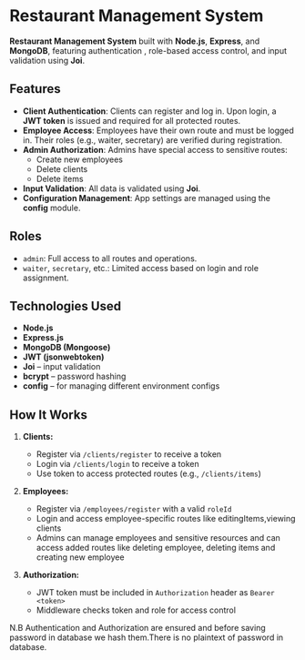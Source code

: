 #  Restaurant Management System

 **Restaurant Management System** built with **Node.js**, **Express**, and **MongoDB**, featuring authentication , role-based access control, and input validation using **Joi**.

## Features

- **Client Authentication**: Clients can register and log in. Upon login, a **JWT token** is issued and required for all protected routes.
- **Employee Access**: Employees have their own route and must be logged in. Their roles (e.g., waiter, secretary) are verified during registration.
- **Admin Authorization**: Admins have special access to sensitive routes:
  - Create new employees
  - Delete clients
  - Delete items
- **Input Validation**: All data is validated using **Joi**.
- **Configuration Management**: App settings are managed using the **config** module.

## Roles

- `admin`: Full access to all routes and operations.
- `waiter`, `secretary`, etc.: Limited access based on login and role assignment.

##  Technologies Used

- **Node.js**
- **Express.js**
- **MongoDB (Mongoose)**
- **JWT (jsonwebtoken)**
- **Joi** – input validation
- **bcrypt** – password hashing
- **config** – for managing different environment configs

##  How It Works

1. **Clients:**
   - Register via `/clients/register` to receive a token
   - Login via `/clients/login` to receive a token
   - Use token to access protected routes (e.g., `/clients/items`)

2. **Employees:**
   - Register via `/employees/register` with a valid `roleId`
   - Login and access employee-specific routes like editingItems,viewing clients
   - Admins can manage employees and sensitive resources and can access added routes like deleting employee, deleting items and creating new employee

3. **Authorization:**
   - JWT token must be included in `Authorization` header as `Bearer <token>`
   - Middleware checks token and role for access control

N.B Authentication and Authorization are ensured and before saving password in database we hash them.There is no plaintext of password in database.

